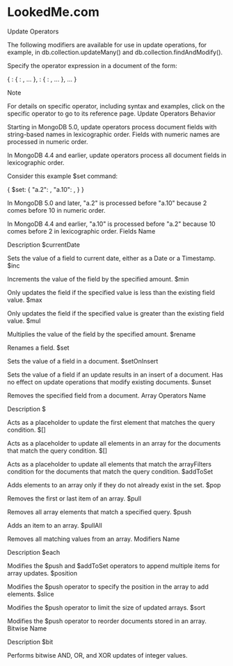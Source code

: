 # LookedMe.com

Update Operators

The following modifiers are available for use in update operations, for example, in db.collection.updateMany() and db.collection.findAndModify().

Specify the operator expression in a document of the form:

{
   <operator1>: { <field1>: <value1>, ... },
   <operator2>: { <field2>: <value2>, ... },
   ...
}

Note

For details on specific operator, including syntax and examples, click on the specific operator to go to its reference page.
Update Operators
Behavior

Starting in MongoDB 5.0, update operators process document fields with string-based names in lexicographic order. Fields with numeric names are processed in numeric order.

In MongoDB 4.4 and earlier, update operators process all document fields in lexicographic order.

Consider this example $set command:

{ $set: { "a.2": <new value>, "a.10": <new value>, } }

In MongoDB 5.0 and later, "a.2" is processed before "a.10" because 2 comes before 10 in numeric order.

In MongoDB 4.4 and earlier, "a.10" is processed before "a.2" because 10 comes before 2 in lexicographic order.
Fields
Name
	
Description
$currentDate
	
Sets the value of a field to current date, either as a Date or a Timestamp.
$inc
	
Increments the value of the field by the specified amount.
$min
	
Only updates the field if the specified value is less than the existing field value.
$max
	
Only updates the field if the specified value is greater than the existing field value.
$mul
	
Multiplies the value of the field by the specified amount.
$rename
	
Renames a field.
$set
	
Sets the value of a field in a document.
$setOnInsert
	
Sets the value of a field if an update results in an insert of a document. Has no effect on update operations that modify existing documents.
$unset
	
Removes the specified field from a document.
Array
Operators
Name
	
Description
$
	
Acts as a placeholder to update the first element that matches the query condition.
$[]
	
Acts as a placeholder to update all elements in an array for the documents that match the query condition.
$[<identifier>]
	
Acts as a placeholder to update all elements that match the arrayFilters condition for the documents that match the query condition.
$addToSet
	
Adds elements to an array only if they do not already exist in the set.
$pop
	
Removes the first or last item of an array.
$pull
	
Removes all array elements that match a specified query.
$push
	
Adds an item to an array.
$pullAll
	
Removes all matching values from an array.
Modifiers
Name
	
Description
$each
	
Modifies the $push and $addToSet operators to append multiple items for array updates.
$position
	
Modifies the $push operator to specify the position in the array to add elements.
$slice
	
Modifies the $push operator to limit the size of updated arrays.
$sort
	
Modifies the $push operator to reorder documents stored in an array.
Bitwise
Name
	
Description
$bit
	
Performs bitwise AND, OR, and XOR updates of integer values.
